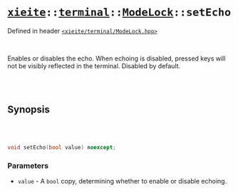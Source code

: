 # [`xieite`](../../../README.md)`::`[`terminal`](../../../docs/terminal.md)`::`[`ModeLock`](../../../docs/terminal/ModeLock.md)`::setEcho`
Defined in header [`<xieite/terminal/ModeLock.hpp>`](../../../include/xieite/terminal/ModeLock.hpp)

<br/>

Enables or disables the echo. When echoing is disabled, pressed keys will not be visibly reflected in the terminal. Disabled by default.

<br/><br/>

## Synopsis

<br/><br/>

```cpp
void setEcho(bool value) noexcept;
```
### Parameters
- `value` - A `bool` copy, determining whether to enable or disable echoing.
